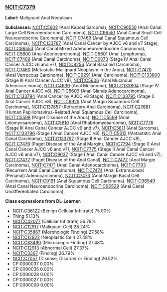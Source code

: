 
### [NCIT:C7379](http://purl.obolibrary.org/obo/NCIT_C7379)
**Label:** Malignant Anal Neoplasm

**Subclasses:** [NCIT:C5602](http://purl.obolibrary.org/obo/NCIT_C5602) (Anal Kaposi Sarcoma), [NCIT:C96550](http://purl.obolibrary.org/obo/NCIT_C96550) (Anal Canal Large Cell Neuroendocrine Carcinoma), [NCIT:C96551](http://purl.obolibrary.org/obo/NCIT_C96551) (Anal Canal Small Cell Neuroendocrine Carcinoma), [NCIT:C7469](http://purl.obolibrary.org/obo/NCIT_C7469) (Anal Canal Squamous Cell Carcinoma), [NCIT:C133787](http://purl.obolibrary.org/obo/NCIT_C133787) (Anal Canal Cancer by AJCC v6 and v7 Stage), [NCIT:C96553](http://purl.obolibrary.org/obo/NCIT_C96553) (Anal Canal Mixed Adenoneuroendocrine Carcinoma), [NCIT:C5600](http://purl.obolibrary.org/obo/NCIT_C5600) (Anal Adenocarcinoma), [NCIT:C5601](http://purl.obolibrary.org/obo/NCIT_C5601) (Anal Lymphoma), [NCIT:C7489](http://purl.obolibrary.org/obo/NCIT_C7489) (Anal Canal Carcinoma), [NCIT:C6873](http://purl.obolibrary.org/obo/NCIT_C6873) (Stage IV Anal Canal Cancer AJCC v6 and v7), [NCIT:C8256](http://purl.obolibrary.org/obo/NCIT_C8256) (Anal Basaloid Carcinoma), [NCIT:C7460](http://purl.obolibrary.org/obo/NCIT_C7460) (Metastatic Malignant Neoplasm in the Anus), [NCIT:C7470](http://purl.obolibrary.org/obo/NCIT_C7470) (Anal Verrucous Carcinoma), [NCIT:C9291](http://purl.obolibrary.org/obo/NCIT_C9291) (Anal Carcinoma), [NCIT:C133800](http://purl.obolibrary.org/obo/NCIT_C133800) (Stage III Anal Cancer AJCC v8), [NCIT:C5606](http://purl.obolibrary.org/obo/NCIT_C5606) (Anal Mucinous Adenocarcinoma), [NCIT:C4639](http://purl.obolibrary.org/obo/NCIT_C4639) (Anal Melanoma), [NCIT:C133804](http://purl.obolibrary.org/obo/NCIT_C133804) (Stage IV Anal Cancer AJCC v8), [NCIT:C5609](http://purl.obolibrary.org/obo/NCIT_C5609) (Anal Glands Adenocarcinoma), [NCIT:C133794](http://purl.obolibrary.org/obo/NCIT_C133794) (Anal Cancer by AJCC v8 Stage), [NCIT:C133795](http://purl.obolibrary.org/obo/NCIT_C133795) (Stage 0 Anal Cancer AJCC v8), [NCIT:C6925](http://purl.obolibrary.org/obo/NCIT_C6925) (Anal Margin Squamous Cell Carcinoma), [NCIT:C137857](http://purl.obolibrary.org/obo/NCIT_C137857) (Refractory Anal Carcinoma), [NCIT:C27681](http://purl.obolibrary.org/obo/NCIT_C27681) (Human Papillomavirus-Related Anal Squamous Cell Carcinoma), [NCIT:C5598](http://purl.obolibrary.org/obo/NCIT_C5598) (Paget Disease of the Anus), [NCIT:C5599](http://purl.obolibrary.org/obo/NCIT_C5599) (Anal Leiomyosarcoma), [NCIT:C5610](http://purl.obolibrary.org/obo/NCIT_C5610) (Anal Rhabdomyosarcoma), [NCIT:C7776](http://purl.obolibrary.org/obo/NCIT_C7776) (Stage III Anal Canal Cancer AJCC v6 and v7), [NCIT:C5611](http://purl.obolibrary.org/obo/NCIT_C5611) (Anal Sarcoma), [NCIT:C133796](http://purl.obolibrary.org/obo/NCIT_C133796) (Stage I Anal Cancer AJCC v8), [NCIT:C5612](http://purl.obolibrary.org/obo/NCIT_C5612) (Metastatic Anal Canal Carcinoma), [NCIT:C133797](http://purl.obolibrary.org/obo/NCIT_C133797) (Stage II Anal Cancer AJCC v8), [NCIT:C7476](http://purl.obolibrary.org/obo/NCIT_C7476) (Paget Disease of the Anal Margin), [NCIT:C7794](http://purl.obolibrary.org/obo/NCIT_C7794) (Stage 0 Anal Canal Cancer AJCC v6 and v7), [NCIT:C7775](http://purl.obolibrary.org/obo/NCIT_C7775) (Stage II Anal Canal Cancer AJCC v6 and v7), [NCIT:C9037](http://purl.obolibrary.org/obo/NCIT_C9037) (Stage I Anal Canal Cancer AJCC v6 and v7), [NCIT:C7477](http://purl.obolibrary.org/obo/NCIT_C7477) (Paget Disease of the Anal Canal), [NCIT:C7472](http://purl.obolibrary.org/obo/NCIT_C7472) (Anal Margin Carcinoma), [NCIT:C7471](http://purl.obolibrary.org/obo/NCIT_C7471) (Anal Canal Adenocarcinoma), [NCIT:C7793](http://purl.obolibrary.org/obo/NCIT_C7793) (Recurrent Anal Canal Carcinoma), [NCIT:C7474](http://purl.obolibrary.org/obo/NCIT_C7474) (Anal Extramucosal (Perianal) Adenocarcinoma), [NCIT:C7473](http://purl.obolibrary.org/obo/NCIT_C7473) (Anal Margin Basal Cell Carcinoma), [NCIT:C9161](http://purl.obolibrary.org/obo/NCIT_C9161) (Anal Squamous Cell Carcinoma), [NCIT:C96549](http://purl.obolibrary.org/obo/NCIT_C96549) (Anal Canal Neuroendocrine Carcinoma), [NCIT:C96529](http://purl.obolibrary.org/obo/NCIT_C96529) (Anal Canal Undifferentiated Carcinoma), 

**Class expressions from DL-Learner:**

- [NCIT:C36122](http://purl.obolibrary.org/obo/NCIT_C36122) (Benign Cellular Infiltrate) 75.00%
- Thing 51.13%
- [NCIT:C42077](http://purl.obolibrary.org/obo/NCIT_C42077) (Cellular Infiltrate) 36.79%
- [NCIT:C12917](http://purl.obolibrary.org/obo/NCIT_C12917) (Malignant Cell) 28.24%
- [NCIT:C35867](http://purl.obolibrary.org/obo/NCIT_C35867) (Morphologic Finding) 27.58%
- [NCIT:C12922](http://purl.obolibrary.org/obo/NCIT_C12922) (Neoplastic Cell) 27.48%
- [NCIT:C83490](http://purl.obolibrary.org/obo/NCIT_C83490) (Microscopic Finding) 27.48%
- [NCIT:C12913](http://purl.obolibrary.org/obo/NCIT_C12913) (Abnormal Cell) 27.37%
- [NCIT:C3367](http://purl.obolibrary.org/obo/NCIT_C3367) (Finding) 26.79%
- [NCIT:C7057](http://purl.obolibrary.org/obo/NCIT_C7057) (Disease, Disorder or Finding) 26.52%
- CP:0000037 0.00%
- CP:0000035 0.00%
- CP:0000028 0.00%
- CP:0000027 0.00%
- CP:0000000 0.00%


